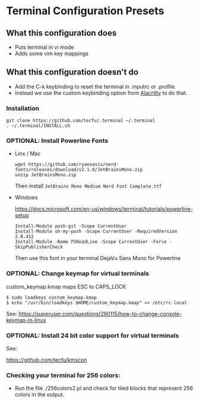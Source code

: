# Terminal Configuration Presets

## What this configuration does

- Puts terminal in vi mode
- Adds some vim key mappings

## What this configuration doesn't do

- Add the C-k keybinding to reset the terminal in .inputrc or .profile.
- Instead we use the custom keybinding option from [Alacritty](https://github.com/alacritty/alacritty) to do that.

### Installation

```
git clone https://github.com/tecfu/.terminal ~/.terminal
. ~/.terminal/INSTALL.sh
```

### OPTIONAL: Install Powerline Fonts

- Linx / Mac

  ```
  wget https://github.com/ryanoasis/nerd-fonts/releases/download/v2.1.0/JetBrainsMono.zip
  unzip JetBrainsMono.zip
  ```

  Then install `JetBrains Mono Medium Nerd Font Complete.ttf`

- Windows

  https://docs.microsoft.com/en-us/windows/terminal/tutorials/powerline-setup

  ```
  Install-Module posh-git -Scope CurrentUser
  Install-Module oh-my-posh -Scope CurrentUser -RequiredVersion 2.0.412
  Install-Module -Name PSReadLine -Scope CurrentUser -Force -SkipPublisherCheck
  ```

  Then use this font in your terminal DejaVu Sans Mono for Powerline

### OPTIONAL: Change keymap for virtual terminals

custom_keymap.kmap maps ESC to CAPS_LOCK

```
$ sudo loadkeys custom_keymap.kmap
$ echo "/usr/bin/loadkeys $HOME/custom_keymap.kmap" >> /etc/rc.local
```

See: https://superuser.com/questions/290115/how-to-change-console-keymap-in-linux

### OPTIONAL: Install 24 bit color support for virtual terminals

See:

https://github.com/tecfu/kmscon

### Checking your terminal for 256 colors:

- Run the file ./256colors2.pl and check for tiled blocks that
  represent 256 colors in the output.
